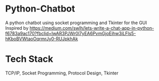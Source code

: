 # Python-Chatbot
A python chatbot using socket programming and Tkinter for the GUI
Inspired by https://medium.com/swlh/lets-write-a-chat-app-in-python-f6783a9ac170?fbclid=IwAR3PJWr0l7yEA6PvmGjoEihw3iLFls5-hKboBVWtaoOqrmrJy0-RUJpkhAk

# Tech Stack
TCP/IP, Socket Programming, Protocol Design, Tkinter
